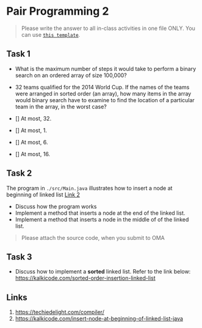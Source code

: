 # Pair Programming 2

> Please write the answer to all in-class activities in one file ONLY. You can use [`this template`](../Answer/README.md).

## Task 1

- What is the maximum number of steps it would take to perform a binary search on an ordered array of size 100,000?
- 32 teams qualified for the 2014 World Cup. If the names of the teams were arranged in sorted order (an array), how many items in the array would binary search have to examine to find the location of a particular team in the array, in the worst case?

- [] At most, 32.
- [] At most, 1.
- [] At most, 6.
- [] At most, 16.

## Task 2

The program in `./src/Main.java` illustrates how to insert a node at beginning of linked list [Link 2](#links)

- Discuss how the program works
- Implement a method that inserts a node at the end of the linked list.
- Implement a method that inserts a node in the middle of of the linked list.

> Please attach the source code, when you submit to OMA

## Task 3

- Discuss how to implement a **sorted** linked list. Refer to the link below:
  https://kalkicode.com/sorted-order-insertion-linked-list

## Links

1. https://techiedelight.com/compiler/
2. https://kalkicode.com/insert-node-at-beginning-of-linked-list-java
